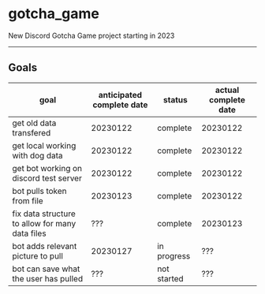 # gotcha_game

New Discord Gotcha Game project starting in 2023

---

## Goals

| goal | anticipated complete date | status | actual complete date |
| ---- | ------------------------- | ------ | -------------------- |
| get old data transfered | 20230122 | complete | 20230122 |
| get local working with dog data | 20230122 | complete | 20230122 |
| get bot working on discord test server | 20230122 | complete | 20230122 |
| bot pulls token from file | 20230123 | complete | 20230122 |
| fix data structure to allow for many data files | ??? | complete | 20230123 |
| bot adds relevant picture to pull | 20230127 | in progress | ??? |
| bot can save what the user has pulled | ??? | not started | ??? |
